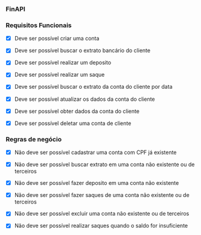 ### FinAPI

### Requisitos Funcionais

- [x] Deve ser possível criar uma conta
- [x] Deve ser possível buscar o extrato bancário do cliente
- [x] Deve ser possível realizar um deposito
- [x] Deve ser possível realizar um saque
- [x] Deve ser possível buscar o extrato da conta do cliente por data
- [x] Deve ser possível atualizar os dados da conta do cliente
- [x] Deve ser possível obter dados da conta do cliente
- [x] Deve ser possível deletar uma conta de cliente


### Regras de negócio

- [x] Não deve ser possível cadastrar uma conta com CPF já existente
- [x] Não deve ser possível buscar extrato em uma conta não existente ou de terceiros
- [x] Não deve ser possível fazer deposito em uma conta não existente
- [x] Não deve ser possível fazer saques de uma conta não existente ou de terceiros
- [x] Não deve ser possível excluir uma conta não existente ou de terceiros
- [x] Não deve ser possível realizar saques quando o saldo for insuficiente
      
